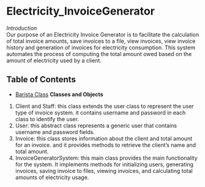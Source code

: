 # Electricity_InvoiceGenerator
*Introduction* <br>
Our purpose of an Electricity Invoice Generator is to facilitate the calculation of total invoice amounts, save invoices to a file, view invoices, view invoice history and generation of invoices for electricity consumption. This system automates the process of computing the total amount owed based on the amount of electricity used by a client.

## Table of Contents
- [Barista Class](#barista-class)
**Classes and Objects** <br>
1. Client and Staff: this class extends the user class to represent the user type of invoice system. it contains username and password in each class to identify the user.<br>
2. User: this abstract class represents a generic user that contains username and password fields. <br>
3. Invoice: this class stores information about the client and total amount for an invoice. and it provides methods to retrieve the client’s name and total amount.<br>
4. InvoiceGeneratorSystem: this main class provides the main functionality for the system. It implements methods for initializing users, generating invoices, saving invoice to files, viewing invoices, and calculating total amounts of electricity usage.<br>

